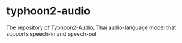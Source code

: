 # typhoon2-audio
The repository of Typhoon2-Audio, Thai audio-language model that supports speech-in and speech-out

